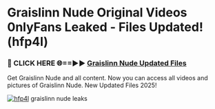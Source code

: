# Graislinn Nude Original Videos 0nlyFans Leaked - Files Updated! (hfp4l)

<h3>🔴 CLICK HERE 🌐==►► <a href="https://tinyurl.com/yrmya6cz" rel="nofollow">Graislinn Nude Updated Files</a></h3>

Get Graislinn Nude and all content. Now you can access all videos and pictures of Graislinn Nude. New Updated Files 2025!

[![hfp4l](https://i.imgur.com/FMdXYCs.gif)](https://tinyurl.com/yrmya6cz)
graislinn nude leaks